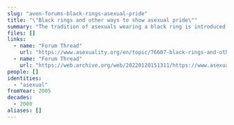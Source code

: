 ```yaml
---
slug: "aven-forums-black-rings-asexual-pride"
title: "\"Black rings and other ways to show asexual pride\""
summary: "The tradition of asexuals wearing a black ring is introduced in an AVEN forum thread"
files: []
links:
  - name: "Forum Thread"
    url: "https://www.asexuality.org/en/topic/76607-black-rings-and-other-ways-to-show-asexual-pride/"
  - name: "Forum Thread"
    url: "https://web.archive.org/web/20220120151311/https://www.asexuality.org/en/topic/76607-black-rings-and-other-ways-to-show-asexual-pride/"
people: []
identities:
  - "asexual"
fromYear: 2005
decades:
  - 2000
aliases: []
---
```

